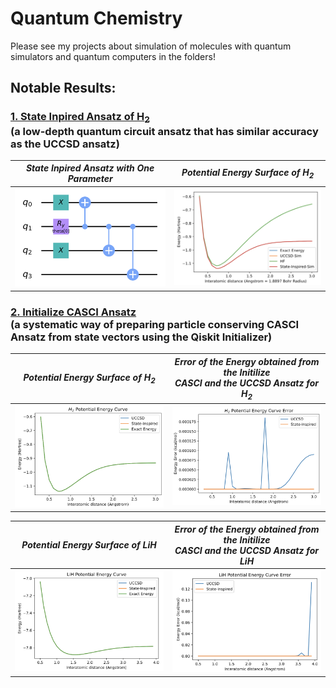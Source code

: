 # Quantum Chemistry
Please see my projects about simulation of molecules with quantum simulators and quantum computers in the folders!

## Notable Results:
### [1. State Inpired Ansatz of H<sub>2</sub>](https://github.com/randyshee/Quantum-Chemistry/tree/main/State%20Inspired%20H2) <br /> (a low-depth quantum circuit ansatz that has similar accuracy as  the UCCSD ansatz)
| *State Inpired Ansatz with One Parameter* | *Potential Energy Surface of H<sub>2</sub>* |
|------------|-------------|
| <img src="https://github.com/randyshee/Quantum-Chemistry/blob/main/State%20Inspired%20H2/Image/State%20Inspired%20Ansatz.png" width="500"> | <img src="https://github.com/randyshee/Quantum-Chemistry/blob/main/State%20Inspired%20H2/Image/Potential%20Energy%20Surface.png" width="500"> |

### [2. Initialize CASCI Ansatz](https://github.com/randyshee/Quantum-Chemistry/tree/main/Initialize%20CASCI%20Ansatz) <br /> (a systematic way of preparing particle conserving CASCI Ansatz from state vectors using the Qiskit Initializer)
| *Potential Energy Surface of H<sub>2* | *Error of the Energy obtained from the Initilize <br /> CASCI and the UCCSD Ansatz for H<sub>2* |
|------------|-------------|
| <img src="https://github.com/randyshee/Quantum-Chemistry/blob/main/Initialize%20CASCI%20Ansatz/Image/H2%20PES.png" width="500"> | <img src="https://github.com/randyshee/Quantum-Chemistry/blob/main/Initialize%20CASCI%20Ansatz/Image/H2%20Error.png" width="500"> |

| *Potential Energy Surface of LiH* | *Error of the Energy obtained from the Initilize <br /> CASCI and the UCCSD Ansatz for LiH* |
|------------|-------------|
| <img src="https://github.com/randyshee/Quantum-Chemistry/blob/main/Initialize%20CASCI%20Ansatz/Image/LiH%20PES.png" width="500"> | <img src="https://github.com/randyshee/Quantum-Chemistry/blob/main/Initialize%20CASCI%20Ansatz/Image/LiH%20Error.png" width="500"> |
